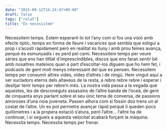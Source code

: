 ```yaml
---
date: "2015-09-12T16:24:47+00:00"
draft: false
tags: ["relat"]
title: "En necessitem"
---
```

<!-- more -->

Necessitem temps. Estem esperant-lo tot l’any com si fos una visió amb efecte òptic, temps en forma de lleure i vacances que sembla que estigui a prop i s’acosti ràpidament però en realitat és lluny i amb prou feines avança, perquè és esmunyadís i es perd pel camí. Necessitem temps per veure sèries que ens han titllat d’imprescindibles, discos que ens faran sentir bé amb nosaltres mateixos quan a part d’escoltar-los diguem que ho hem fet, i podcasts de gent molt menys interessant del que es pensen. Necessitem temps per consumir altres vides, vides d’altres i de ningú. Hem vingut aquí a ser xucladors eterns dels altaveus de la resta, a rebre rebre rebre i esperar i desitjar tenir temps per rebre’n més. La nostra vida passa a la vegada que aquestes, les de desconeguts assassins de l’altre banda de l’oceà, de gent de cinquanta anys parlant sobre el seu únic tema de conversa, de passions amoroses d’una noia joveneta. Passen alhora com si fossin dos trens un al costat de l’altre. Un es pot permetre avançar ràpid perquè li queden pocs quilòmetres i a la propera estació s’atura, però l’altre… l’altre ha de continuar, i si segueix a aquesta velocitat acabarà forçant la màquina. Necessita temps. Necessita temps per frenar. 